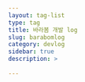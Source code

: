 ```yaml
---
layout: tag-list
type: tag
title: 바라봄 개발 log
slug: barabomlog
category: devlog
sidebar: true
description: >
   
---
```

